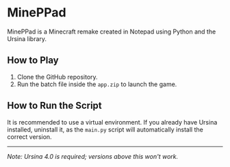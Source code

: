 # MinePPad

MinePPad is a Minecraft remake created in Notepad using Python and the Ursina library.

## How to Play

1. Clone the GitHub repository.
2. Run the batch file inside the `app.zip` to launch the game.

## How to Run the Script
It is recommended to use a virtual environment.
If you already have Ursina installed, uninstall it, as the `main.py` script will automatically install the correct version.

---
*Note: Ursina 4.0 is required; versions above this won't work.*

